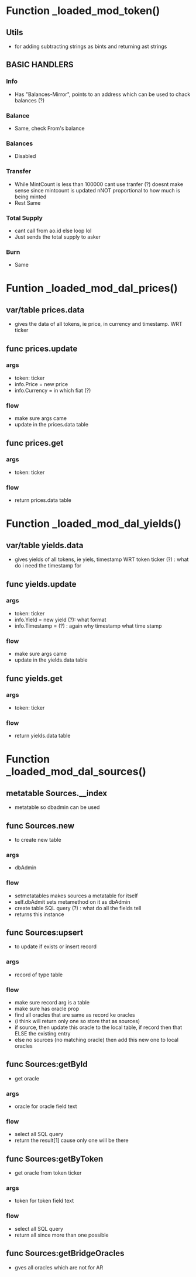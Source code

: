 # Function _loaded_mod_token()
## Utils 
- for adding subtracting strings as bints and returning ast strings
## BASIC HANDLERS
### Info
- Has "Balances-Mirror", points to an address which can be used to chack balances
(?)
### Balance
- Same, check From's balance
### Balances
- Disabled
### Transfer
- While MintCount is less than 100000 cant use tranfer
    (?) doesnt make sense since mintcount is updated nNOT proportional to how much is being minted
- Rest Same
### Total Supply
- cant call from ao.id else loop lol
- Just sends the total supply to asker
### Burn
- Same

# Funtion _loaded_mod_dal_prices()
## var/table prices.data
- gives the data of all tokens, ie price, in currency and timestamp. WRT ticker
## func prices.update
### args
- token: ticker
- info.Price = new price
- info.Currency = in which fiat  (?)
### flow
- make sure args came
- update in the prices.data table
## func prices.get
### args
- token: ticker
### flow
- return prices.data table

# Function _loaded_mod_dal_yields()
## var/table yields.data
- gives yields of all tokens, ie yiels, timestamp WRT token ticker 
(?) : what do i need the timestamp for 
## func yields.update
### args
- token: ticker
- info.Yield = new yield (?): what format
- info.Timestamp = (?) : again why timestamp what time stamp
### flow
- make sure args came
- update in the yields.data table
## func yields.get
### args
- token: ticker
### flow
- return yields.data table

# Function _loaded_mod_dal_sources()
## metatable Sources.__index
- metatable so dbadmin can be used
## func Sources.new
- to create new table
### args
- dbAdmin
### flow
- setmetatables makes sources a metatable for itself
- self.dbAdmit sets metamethod on it as dbAdmin
- create table SQL query (?) : what do all the fields tell
- returns this instance
## func Sources:upsert
- to update if exists or insert record
### args
- record of type table
### flow
- make sure record arg is a table
- make sure has oracle prop
- find all oracles that are same as record ke oracles
- (i think will return only one so store that as sources)
- if source, then update this oracle to the local table, if record then that ELSE the existing entry 
- else no sources (no matching oracle) then add this new one to local oracles
## func Sources:getById
- get oracle 
### args
- oracle for oracle field text
### flow
- select all SQL query
- return the result[1] cause only one will be there
## func Sources:getByToken
- get oracle from token ticker
### args
- token for token field text
### flow
- select all SQL query
- return all since more than one possible
## func Sources:getBridgeOracles
- gves all oracles which are not for AR
